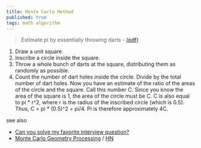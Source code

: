 ```yaml
---
title: Monte Carlo Method
published: true
tags: math algorithm
---
```

> Estimate pi by essentially throwing darts - [(pdf)](http://library.lanl.gov/cgi-bin/getfile?00326866.pdf)

1. Draw a unit square.
2. Inscribe a circle inside the square.
3. Throw a whole bunch of darts at the square, distributing them as randomly as possible.
4. Count the number of dart holes inside the circle. Divide by the total number of dart holes. Now you have an estimate of the ratio of the areas of the circle and the square. Call this number C. Since you know the area of the square is 1, the area of the circle must be C. C is also equal to pi * r^2, where r is the radius of the inscribed circle (which is 0.5). Thus, C = pi * (0.5)^2 = pi/4. Pi is therefore approximately 4C.

see also
- [Can you solve my favorite interview question?](https://www.youtube.com/watch?v=pvimAM_SLic)
- [Monte Carlo Geometry Processing](https://www.youtube.com/watch?v=bZbuKOxH71o) / [HN](https://news.ycombinator.com/item?id=32788197)
